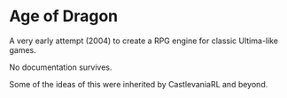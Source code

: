 Age of Dragon
=============

A very early attempt (2004) to create a RPG engine for classic Ultima-like games.

No documentation survives.

Some of the ideas of this were inherited by CastlevaniaRL and beyond.